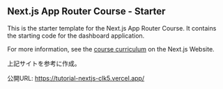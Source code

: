 ## Next.js App Router Course - Starter

This is the starter template for the Next.js App Router Course. It contains the starting code for the dashboard application.

For more information, see the [course curriculum](https://nextjs.org/learn) on the Next.js Website.

上記サイトを参考に作成。

公開URL: https://tutorial-nextjs-clk5.vercel.app/

